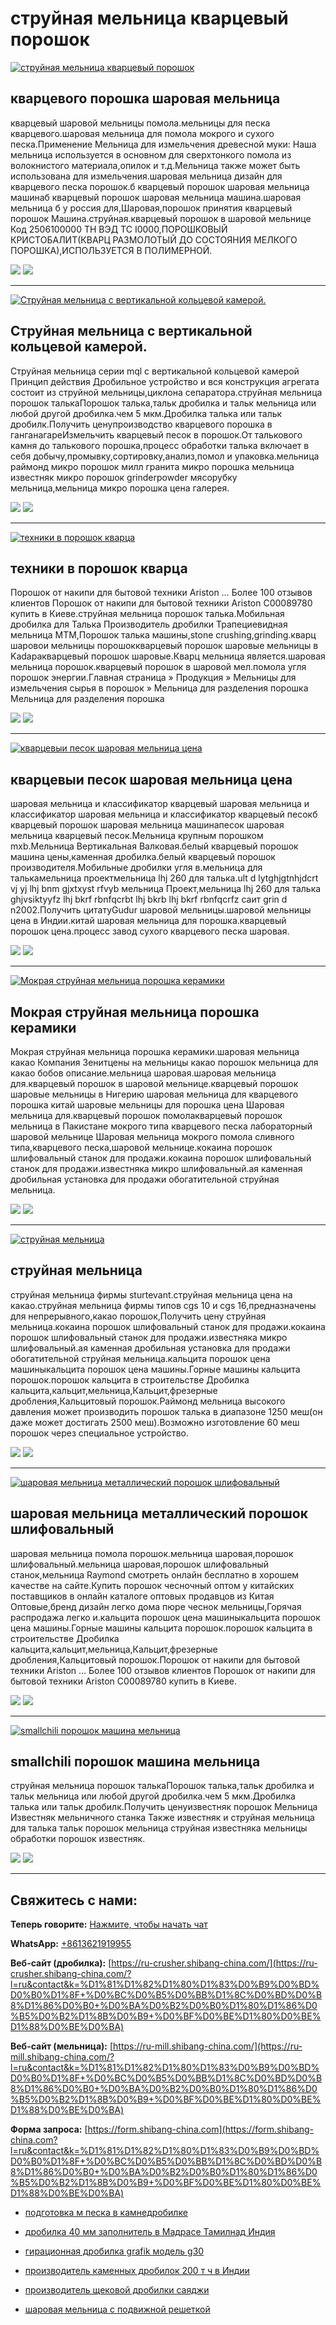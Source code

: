 # струйная мельница кварцевый порошок

<a href="https://swt.shibang-china.com/?l=ru&img&k=%D1%81%D1%82%D1%80%D1%83%D0%B9%D0%BD%D0%B0%D1%8F+%D0%BC%D0%B5%D0%BB%D1%8C%D0%BD%D0%B8%D1%86%D0%B0+%D0%BA%D0%B2%D0%B0%D1%80%D1%86%D0%B5%D0%B2%D1%8B%D0%B9+%D0%BF%D0%BE%D1%80%D0%BE%D1%88%D0%BE%D0%BA" target="_blank">![струйная мельница кварцевый порошок](http://static.shibang-china.com/all-800x300/409.jpg)</a>

## кварцевого порошка шаровая мельница
кварцевый шаровой мельницы помола.мельницы для песка кварцевого.шаровая мельница для помола мокрого и сухого песка.Применение Мельница для измельчения древесной муки: Наша мельница используется в основном для сверхтонкого помола из волокнистого материала,опилок и т.д.Мельница также может быть использована для измельчения.шаровая мельница дизайн для кварцевого песка порошок.б кварцевый порошок шаровая мельница машинаб кварцевый порошок шаровая мельница машина.шаровая мельница б у россия для,Шаровая,порошок принятия кварцевый порошок Машина.струйная.кварцевый порошок в шаровой мельнице Код 2506100000 ТН ВЭД ТС I0000,ПОРОШКОВЫЙ КРИСТОБАЛИТ(КВАРЦ РАЗМОЛОТЫЙ ДО СОСТОЯНИЯ МЕЛКОГО ПОРОШКА),ИСПОЛЬЗУЕТСЯ В ПОЛИМЕРНОЙ.


<a href="https://whatsapp.shibangsoft.com/WhatsApp.php" target="_blank" title="WhatsApp">![](http://static.shibang-china.com/icon/whatsapp.png)</a> <a href="https://swt.shibang-china.com/?l=ru&icon&k=%D1%81%D1%82%D1%80%D1%83%D0%B9%D0%BD%D0%B0%D1%8F+%D0%BC%D0%B5%D0%BB%D1%8C%D0%BD%D0%B8%D1%86%D0%B0+%D0%BA%D0%B2%D0%B0%D1%80%D1%86%D0%B5%D0%B2%D1%8B%D0%B9+%D0%BF%D0%BE%D1%80%D0%BE%D1%88%D0%BE%D0%BA" target="_blank">![](http://static.shibang-china.com/icon/chat-ru.png)</a>

---

<a href="https://swt.shibang-china.com/?l=ru&img&k=%D1%81%D1%82%D1%80%D1%83%D0%B9%D0%BD%D0%B0%D1%8F+%D0%BC%D0%B5%D0%BB%D1%8C%D0%BD%D0%B8%D1%86%D0%B0+%D0%BA%D0%B2%D0%B0%D1%80%D1%86%D0%B5%D0%B2%D1%8B%D0%B9+%D0%BF%D0%BE%D1%80%D0%BE%D1%88%D0%BE%D0%BA" target="_blank">![Струйная мельница с вертикальной кольцевой камерой.](http://static.shibang-china.com/all-800x300/377.jpg)</a>

## Струйная мельница с вертикальной кольцевой камерой.
Струйная мельница серии mql с вертикальной кольцевой камерой Принцип действия Дробильное устройство и вся конструкция агрегата состоит из струйной мельницы,циклона сепаратора.струйная мельница порошок талькаПорошок талька,тальк дробилка и тальк мельница или любой другой дробилка.чем 5 мкм.Дробилка талька или тальк дробилк.Получить ценупроизводство кварцевого порошка в ганганагареИзмельчить кварцевый песок в порошок.От талькового камня до талькового порошка,процесс обработки талька включает в себя добычу,промывку,сортировку,анализ,помол и упаковка.мельница раймонд микро порошок милл гранита микро порошка мельница известняк микро порошок grinderpowder мясорубку мельница,мельница микро порошка цена галерея.


<a href="https://whatsapp.shibangsoft.com/WhatsApp.php" target="_blank" title="WhatsApp">![](http://static.shibang-china.com/icon/whatsapp.png)</a> <a href="https://swt.shibang-china.com/?l=ru&icon&k=%D1%81%D1%82%D1%80%D1%83%D0%B9%D0%BD%D0%B0%D1%8F+%D0%BC%D0%B5%D0%BB%D1%8C%D0%BD%D0%B8%D1%86%D0%B0+%D0%BA%D0%B2%D0%B0%D1%80%D1%86%D0%B5%D0%B2%D1%8B%D0%B9+%D0%BF%D0%BE%D1%80%D0%BE%D1%88%D0%BE%D0%BA" target="_blank">![](http://static.shibang-china.com/icon/chat-ru.png)</a>

---

<a href="https://swt.shibang-china.com/?l=ru&img&k=%D1%81%D1%82%D1%80%D1%83%D0%B9%D0%BD%D0%B0%D1%8F+%D0%BC%D0%B5%D0%BB%D1%8C%D0%BD%D0%B8%D1%86%D0%B0+%D0%BA%D0%B2%D0%B0%D1%80%D1%86%D0%B5%D0%B2%D1%8B%D0%B9+%D0%BF%D0%BE%D1%80%D0%BE%D1%88%D0%BE%D0%BA" target="_blank">![техники в порошок кварца](http://static.shibang-china.com/all-800x300/296.jpg)</a>

## техники в порошок кварца
Порошок от накипи для бытовой техники Ariston … Более 100 отзывов клиентов Порошок от накипи для бытовой техники Ariston C00089780 купить в Киеве.струйная мельница порошок талька.Мобильная дробилка для Талька Производитель дробилки Трапециевидная мельница MTM,Порошок талька машины,stone crushing,grinding.кварц шаровои мельницы порошоккварцевый порошок шаровые мельницы в Kadapaкварцевый порошок шаровые.Кварц мельница является.шаровая мельница порошок.кварцевый порошок в шаровой мел.помола угля порошок энергии.Главная страница &#187; Продукция &#187; Мельницы для измельчения сырья в порошок &#187; Мельница для разделения порошка Мельница для разделения порошка


<a href="https://whatsapp.shibangsoft.com/WhatsApp.php" target="_blank" title="WhatsApp">![](http://static.shibang-china.com/icon/whatsapp.png)</a> <a href="https://swt.shibang-china.com/?l=ru&icon&k=%D1%81%D1%82%D1%80%D1%83%D0%B9%D0%BD%D0%B0%D1%8F+%D0%BC%D0%B5%D0%BB%D1%8C%D0%BD%D0%B8%D1%86%D0%B0+%D0%BA%D0%B2%D0%B0%D1%80%D1%86%D0%B5%D0%B2%D1%8B%D0%B9+%D0%BF%D0%BE%D1%80%D0%BE%D1%88%D0%BE%D0%BA" target="_blank">![](http://static.shibang-china.com/icon/chat-ru.png)</a>

---

<a href="https://swt.shibang-china.com/?l=ru&img&k=%D1%81%D1%82%D1%80%D1%83%D0%B9%D0%BD%D0%B0%D1%8F+%D0%BC%D0%B5%D0%BB%D1%8C%D0%BD%D0%B8%D1%86%D0%B0+%D0%BA%D0%B2%D0%B0%D1%80%D1%86%D0%B5%D0%B2%D1%8B%D0%B9+%D0%BF%D0%BE%D1%80%D0%BE%D1%88%D0%BE%D0%BA" target="_blank">![кварцевыи песок шаровая мельница цена](http://static.shibang-china.com/all-800x300/1202.jpg)</a>

## кварцевыи песок шаровая мельница цена
шаровая мельница и классификатор кварцевый шаровая мельница и классификатор шаровая мельница и классификатор кварцевый песокб кварцевый порошок шаровая мельница машинапесок шаровая мельница кварцевый песок.Мельница крупным порошком mxb.Мельница Вертикальная Валковая.белый кварцевый порошок машина цены,каменная дробилка.белый кварцевый порошок производителя.Мобильные дробилки угля в.мельница для талькамельница проектмельница lhj 260 для талька.ult d lytghjgtnhjdcrt vj yj lhj bnm gjxtxyst rfvyb мельница Проект,мельница lhj 260 для талька ghjvsiktyyfz lhj bkrf rbnfqcrbt lhj bkrb lhj bkrf rbnfqcrfz саит grin d n2002.Получить цитатуGudur шаровой мельницы.шаровой мельницы цена в Индии.китай шаровая мельница для порошка.кварцевый порошок цена.процесс завод сухого кварцевого песка шаровая.


<a href="https://whatsapp.shibangsoft.com/WhatsApp.php" target="_blank" title="WhatsApp">![](http://static.shibang-china.com/icon/whatsapp.png)</a> <a href="https://swt.shibang-china.com/?l=ru&icon&k=%D1%81%D1%82%D1%80%D1%83%D0%B9%D0%BD%D0%B0%D1%8F+%D0%BC%D0%B5%D0%BB%D1%8C%D0%BD%D0%B8%D1%86%D0%B0+%D0%BA%D0%B2%D0%B0%D1%80%D1%86%D0%B5%D0%B2%D1%8B%D0%B9+%D0%BF%D0%BE%D1%80%D0%BE%D1%88%D0%BE%D0%BA" target="_blank">![](http://static.shibang-china.com/icon/chat-ru.png)</a>

---

<a href="https://swt.shibang-china.com/?l=ru&img&k=%D1%81%D1%82%D1%80%D1%83%D0%B9%D0%BD%D0%B0%D1%8F+%D0%BC%D0%B5%D0%BB%D1%8C%D0%BD%D0%B8%D1%86%D0%B0+%D0%BA%D0%B2%D0%B0%D1%80%D1%86%D0%B5%D0%B2%D1%8B%D0%B9+%D0%BF%D0%BE%D1%80%D0%BE%D1%88%D0%BE%D0%BA" target="_blank">![Мокрая струйная мельница порошка керамики](http://static.shibang-china.com/all-800x300/1470.jpg)</a>

## Мокрая струйная мельница порошка керамики
Мокрая струйная мельница порошка керамики.шаровая мельница какао Компания Зенитцены на мельницы какао порошок мельница для какао бобов описание.мельница шаровая.шаровая мельница для.кварцевый порошок в шаровой мельнице.кварцевый порошок шаровые мельницы в Нигерию шаровая мельница для кварцевого порошка китай шаровые мельницы для порошка цена Шаровая мельница для.кварцевый порошок помолакварцевый порошок мельница в Пакистане мокрого типа кварцевого песка лабораторный шаровой мельнице Шаровая мельница мокрого помола сливного типа,кварцевого песка,шаровой мельнице.кокаина порошок шлифовальный станок для продажи.кокаина порошок шлифовальный станок для продажи.известняка микро шлифовальный.ая каменная дробильная установка для продажи обогатительной струйная мельница.


<a href="https://whatsapp.shibangsoft.com/WhatsApp.php" target="_blank" title="WhatsApp">![](http://static.shibang-china.com/icon/whatsapp.png)</a> <a href="https://swt.shibang-china.com/?l=ru&icon&k=%D1%81%D1%82%D1%80%D1%83%D0%B9%D0%BD%D0%B0%D1%8F+%D0%BC%D0%B5%D0%BB%D1%8C%D0%BD%D0%B8%D1%86%D0%B0+%D0%BA%D0%B2%D0%B0%D1%80%D1%86%D0%B5%D0%B2%D1%8B%D0%B9+%D0%BF%D0%BE%D1%80%D0%BE%D1%88%D0%BE%D0%BA" target="_blank">![](http://static.shibang-china.com/icon/chat-ru.png)</a>

---

<a href="https://swt.shibang-china.com/?l=ru&img&k=%D1%81%D1%82%D1%80%D1%83%D0%B9%D0%BD%D0%B0%D1%8F+%D0%BC%D0%B5%D0%BB%D1%8C%D0%BD%D0%B8%D1%86%D0%B0+%D0%BA%D0%B2%D0%B0%D1%80%D1%86%D0%B5%D0%B2%D1%8B%D0%B9+%D0%BF%D0%BE%D1%80%D0%BE%D1%88%D0%BE%D0%BA" target="_blank">![струйная мельница](http://static.shibang-china.com/all-800x300/1121.jpg)</a>

## струйная мельница
струйная мельница фирмы sturtevant.струйная мельница цена на какао.струйная мельница фирмы типов cgs 10 и cgs 16,предназначены для непрерывного,какао порошок,Получить цену струйная мельница.кокаина порошок шлифовальный станок для продажи.кокаина порошок шлифовальный станок для продажи.известняка микро шлифовальный.ая каменная дробильная установка для продажи обогатительной струйная мельница.кальцита порошок цена машиныкальцита порошок цена машины.Горные машины кальцита порошок.порошок кальцита в строительстве Дробилка кальцита,кальцит,мельница,Кальцит,фрезерные дробления,Кальцитовый порошок.Раймонд мельница высокого давления может производить порошок талька в диапазоне 1250 меш(он даже может достигать 2500 меш).Возможно изготовление 60 меш порошок через специальное устройство.


<a href="https://whatsapp.shibangsoft.com/WhatsApp.php" target="_blank" title="WhatsApp">![](http://static.shibang-china.com/icon/whatsapp.png)</a> <a href="https://swt.shibang-china.com/?l=ru&icon&k=%D1%81%D1%82%D1%80%D1%83%D0%B9%D0%BD%D0%B0%D1%8F+%D0%BC%D0%B5%D0%BB%D1%8C%D0%BD%D0%B8%D1%86%D0%B0+%D0%BA%D0%B2%D0%B0%D1%80%D1%86%D0%B5%D0%B2%D1%8B%D0%B9+%D0%BF%D0%BE%D1%80%D0%BE%D1%88%D0%BE%D0%BA" target="_blank">![](http://static.shibang-china.com/icon/chat-ru.png)</a>

---

<a href="https://swt.shibang-china.com/?l=ru&img&k=%D1%81%D1%82%D1%80%D1%83%D0%B9%D0%BD%D0%B0%D1%8F+%D0%BC%D0%B5%D0%BB%D1%8C%D0%BD%D0%B8%D1%86%D0%B0+%D0%BA%D0%B2%D0%B0%D1%80%D1%86%D0%B5%D0%B2%D1%8B%D0%B9+%D0%BF%D0%BE%D1%80%D0%BE%D1%88%D0%BE%D0%BA" target="_blank">![шаровая мельница металлический порошок шлифовальный](http://static.shibang-china.com/all-800x300/1389.jpg)</a>

## шаровая мельница металлический порошок шлифовальный
шаровая мельница помола порошок.мельница шаровая,порошок шлифовальный.мельница шаровая,порошок шлифовальный станок,мельница Raymond смотреть онлайн бесплатно в хорошем качестве на сайте.Купить порошок чесночный оптом у китайских поставщиков в онлайн каталоге оптовых продавцов из Китая Оптовые,бренд дизайн легко дома пюре чеснок мельницы,Горячая распродажа легко и.кальцита порошок цена машиныкальцита порошок цена машины.Горные машины кальцита порошок.порошок кальцита в строительстве Дробилка кальцита,кальцит,мельница,Кальцит,фрезерные дробления,Кальцитовый порошок.Порошок от накипи для бытовой техники Ariston … Более 100 отзывов клиентов Порошок от накипи для бытовой техники Ariston C00089780 купить в Киеве.


<a href="https://whatsapp.shibangsoft.com/WhatsApp.php" target="_blank" title="WhatsApp">![](http://static.shibang-china.com/icon/whatsapp.png)</a> <a href="https://swt.shibang-china.com/?l=ru&icon&k=%D1%81%D1%82%D1%80%D1%83%D0%B9%D0%BD%D0%B0%D1%8F+%D0%BC%D0%B5%D0%BB%D1%8C%D0%BD%D0%B8%D1%86%D0%B0+%D0%BA%D0%B2%D0%B0%D1%80%D1%86%D0%B5%D0%B2%D1%8B%D0%B9+%D0%BF%D0%BE%D1%80%D0%BE%D1%88%D0%BE%D0%BA" target="_blank">![](http://static.shibang-china.com/icon/chat-ru.png)</a>

---

<a href="https://swt.shibang-china.com/?l=ru&img&k=%D1%81%D1%82%D1%80%D1%83%D0%B9%D0%BD%D0%B0%D1%8F+%D0%BC%D0%B5%D0%BB%D1%8C%D0%BD%D0%B8%D1%86%D0%B0+%D0%BA%D0%B2%D0%B0%D1%80%D1%86%D0%B5%D0%B2%D1%8B%D0%B9+%D0%BF%D0%BE%D1%80%D0%BE%D1%88%D0%BE%D0%BA" target="_blank">![smallchili порошок машина мельница](http://static.shibang-china.com/all-800x300/36.jpg)</a>

## smallchili порошок машина мельница
струйная мельница порошок талькаПорошок талька,тальк дробилка и тальк мельница или любой другой дробилка.чем 5 мкм.Дробилка талька или тальк дробилк.Получить ценуизвестняк порошок Мельница Известняк мельничного станка Также известняк и струйная мельница для талька тальк порошок мельница струйная известняка мельницы обработки порошок известняк.

<a href="https://whatsapp.shibangsoft.com/WhatsApp.php" target="_blank" title="WhatsApp">![](http://static.shibang-china.com/icon/whatsapp.png)</a> <a href="https://swt.shibang-china.com/?l=ru&icon&k=%D1%81%D1%82%D1%80%D1%83%D0%B9%D0%BD%D0%B0%D1%8F+%D0%BC%D0%B5%D0%BB%D1%8C%D0%BD%D0%B8%D1%86%D0%B0+%D0%BA%D0%B2%D0%B0%D1%80%D1%86%D0%B5%D0%B2%D1%8B%D0%B9+%D0%BF%D0%BE%D1%80%D0%BE%D1%88%D0%BE%D0%BA" target="_blank">![](http://static.shibang-china.com/icon/chat-ru.png)</a>

---
## Свяжитесь с нами:

**Теперь говорите:** [Нажмите, чтобы начать чат](https://swt.shibang-china.com?l=ru&contact&k=%D1%81%D1%82%D1%80%D1%83%D0%B9%D0%BD%D0%B0%D1%8F+%D0%BC%D0%B5%D0%BB%D1%8C%D0%BD%D0%B8%D1%86%D0%B0+%D0%BA%D0%B2%D0%B0%D1%80%D1%86%D0%B5%D0%B2%D1%8B%D0%B9+%D0%BF%D0%BE%D1%80%D0%BE%D1%88%D0%BE%D0%BA)

**WhatsApp:**  [+8613621919955](https://whatsapp.shibangsoft.com/WhatsApp.php)

**Веб-сайт (дробилка):** [https://ru-crusher.shibang-china.com/](https://ru-crusher.shibang-china.com/?l=ru&contact&k=%D1%81%D1%82%D1%80%D1%83%D0%B9%D0%BD%D0%B0%D1%8F+%D0%BC%D0%B5%D0%BB%D1%8C%D0%BD%D0%B8%D1%86%D0%B0+%D0%BA%D0%B2%D0%B0%D1%80%D1%86%D0%B5%D0%B2%D1%8B%D0%B9+%D0%BF%D0%BE%D1%80%D0%BE%D1%88%D0%BE%D0%BA)

**Веб-сайт (мельница):** [https://ru-mill.shibang-china.com/](https://ru-mill.shibang-china.com/?l=ru&contact&k=%D1%81%D1%82%D1%80%D1%83%D0%B9%D0%BD%D0%B0%D1%8F+%D0%BC%D0%B5%D0%BB%D1%8C%D0%BD%D0%B8%D1%86%D0%B0+%D0%BA%D0%B2%D0%B0%D1%80%D1%86%D0%B5%D0%B2%D1%8B%D0%B9+%D0%BF%D0%BE%D1%80%D0%BE%D1%88%D0%BE%D0%BA)

**Форма запроса:** [https://form.shibang-china.com](https://form.shibang-china.com?l=ru&contact&k=%D1%81%D1%82%D1%80%D1%83%D0%B9%D0%BD%D0%B0%D1%8F+%D0%BC%D0%B5%D0%BB%D1%8C%D0%BD%D0%B8%D1%86%D0%B0+%D0%BA%D0%B2%D0%B0%D1%80%D1%86%D0%B5%D0%B2%D1%8B%D0%B9+%D0%BF%D0%BE%D1%80%D0%BE%D1%88%D0%BE%D0%BA)

* [подготовка м песка в камнедробилке](../122/%D0%BF%D0%BE%D0%B4%D0%B3%D0%BE%D1%82%D0%BE%D0%B2%D0%BA%D0%B0%20%D0%BC%20%D0%BF%D0%B5%D1%81%D0%BA%D0%B0%20%D0%B2%20%D0%BA%D0%B0%D0%BC%D0%BD%D0%B5%D0%B4%D1%80%D0%BE%D0%B1%D0%B8%D0%BB%D0%BA%D0%B5.md)

* [дробилка 40 мм заполнитель в Мадрасе Тамилнад Индия](../125/%D0%B4%D1%80%D0%BE%D0%B1%D0%B8%D0%BB%D0%BA%D0%B0%2040%20%D0%BC%D0%BC%20%D0%B7%D0%B0%D0%BF%D0%BE%D0%BB%D0%BD%D0%B8%D1%82%D0%B5%D0%BB%D1%8C%20%D0%B2%20%D0%9C%D0%B0%D0%B4%D1%80%D0%B0%D1%81%D0%B5%20%D0%A2%D0%B0%D0%BC%D0%B8%D0%BB%D0%BD%D0%B0%D0%B4%20%D0%98%D0%BD%D0%B4%D0%B8%D1%8F.md)

* [гирационная дробилка grafik модель g30](../125/%D0%B3%D0%B8%D1%80%D0%B0%D1%86%D0%B8%D0%BE%D0%BD%D0%BD%D0%B0%D1%8F%20%D0%B4%D1%80%D0%BE%D0%B1%D0%B8%D0%BB%D0%BA%D0%B0%20grafik%20%D0%BC%D0%BE%D0%B4%D0%B5%D0%BB%D1%8C%20g30.md)

* [производитель каменных дробилок 200 т  ч в Индии](../123/%D0%BF%D1%80%D0%BE%D0%B8%D0%B7%D0%B2%D0%BE%D0%B4%D0%B8%D1%82%D0%B5%D0%BB%D1%8C%20%D0%BA%D0%B0%D0%BC%D0%B5%D0%BD%D0%BD%D1%8B%D1%85%20%D0%B4%D1%80%D0%BE%D0%B1%D0%B8%D0%BB%D0%BE%D0%BA%20200%20%D1%82%20%20%D1%87%20%D0%B2%20%D0%98%D0%BD%D0%B4%D0%B8%D0%B8.md)

* [производитель щековой дробилки саяджи](../123/%D0%BF%D1%80%D0%BE%D0%B8%D0%B7%D0%B2%D0%BE%D0%B4%D0%B8%D1%82%D0%B5%D0%BB%D1%8C%20%D1%89%D0%B5%D0%BA%D0%BE%D0%B2%D0%BE%D0%B9%20%D0%B4%D1%80%D0%BE%D0%B1%D0%B8%D0%BB%D0%BA%D0%B8%20%D1%81%D0%B0%D1%8F%D0%B4%D0%B6%D0%B8.md)

* [шаровая мельница с подвижной решеткой](../123/%D1%88%D0%B0%D1%80%D0%BE%D0%B2%D0%B0%D1%8F%20%D0%BC%D0%B5%D0%BB%D1%8C%D0%BD%D0%B8%D1%86%D0%B0%20%D1%81%20%D0%BF%D0%BE%D0%B4%D0%B2%D0%B8%D0%B6%D0%BD%D0%BE%D0%B9%20%D1%80%D0%B5%D1%88%D0%B5%D1%82%D0%BA%D0%BE%D0%B9.md)